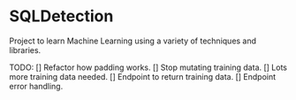 # SQLDetection
Project to learn Machine Learning using a variety of techniques and libraries.

TODO:
[] Refactor how padding works.
[] Stop mutating training data.
[] Lots more training data needed.
[] Endpoint to return training data.
[] Endpoint error handling.
